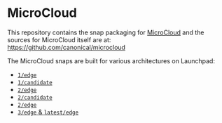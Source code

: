 # **MicroCloud**

This repository contains the snap packaging for [MicroCloud](https://snapcraft.io/microcloud) and the sources for MicroCloud itself are at: https://github.com/canonical/microcloud

The MicroCloud snaps are built for various architectures on Launchpad:

* [`1/edge`](https://launchpad.net/~microcloud-snap/microcloud/+snap/microcloud-v1-edge)
* [`1/candidate`](https://launchpad.net/~microcloud-snap/microcloud/+snap/microcloud-v1-candidate)
* [`2/edge`](https://launchpad.net/~microcloud-snap/microcloud/+snap/microcloud-v2-edge)
* [`2/candidate`](https://launchpad.net/~microcloud-snap/microcloud/+snap/microcloud-v2-candidate)
* [`2/edge`](https://launchpad.net/~microcloud-snap/microcloud/+snap/microcloud-v2-edge)
* [`3/edge` & `latest/edge`](https://launchpad.net/~microcloud-snap/microcloud/+snap/microcloud-latest-edge)
